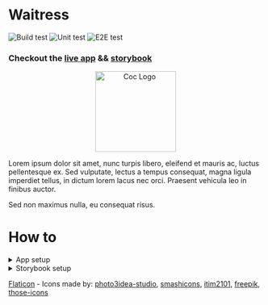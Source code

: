 # Waitress

![Build test](https://github.com/Renato66/waitress/workflows/Build%20test/badge.svg)
![Unit test](https://github.com/Renato66/waitress/workflows/Unit%20test/badge.svg)
![E2E test](https://github.com/Renato66/waitress/workflows/E2E%20test/badge.svg)

### Checkout the [live app](https://waitress.netlify.com) && [storybook](https://waitress-storybook.netlify.com)

<p align="center">
  <a href="https://waitress.netlify.com">
    <img alt="Coc Logo" src="https://user-images.githubusercontent.com/9284273/77238711-80a67f00-6bb1-11ea-95e1-34f86746e8f3.png" height="160" />
  </a>
</p>

Lorem ipsum dolor sit amet, nunc turpis libero, eleifend et mauris ac, luctus pellentesque ex. Sed vulputate, lectus a tempus consequat, magna ligula imperdiet tellus, in dictum lorem lacus nec orci. Praesent vehicula leo in finibus auctor.

Sed non maximus nulla, eu consequat risus.

# How to 
<details>
  <summary>App setup</summary>
  
  ## Install dependencies
  Yarn knowledge is required for running this project [getting started with yarn](https://yarnpkg.com/getting-started)
  ```
  yarn install
  ```
  
  ## Run

  ### Compiles and hot-reloads for development
  You can look at [localhost:8080](http://localhost:8080) to see the app
  ```
  yarn serve
  ```
  
  ## Build
  
  ### Compiles and minifies for production
  A folder will be created in root path named `dist`
  ```
  yarn run build
  ```
  
  ## Test
  
  ### Run your end to end tests
  For this test im using [cypress](https://www.cypress.io)
  ```
  yarn test:e2e
  ```
  
  ### Run your unit tests
  For this test im using [jest](https://jestjs.io)
  ```
  yarn test:unit --watch (optional)
  ```
  
  ## Linter
  
  ### Lints and fixes files
  ```
  yarn lint
  ```
</details>

<details>
  <summary>Storybook setup</summary>
  
  ## Install dependencies
  Yarn knowledge is required for running this project [getting started with yarn](https://yarnpkg.com/getting-started)
  ```
  yarn install
  ```
  
  ## Run

  #### Compiles and hot-reloads for development
  You can look at [localhost:6006](http://localhost:6006) to see the storybook
  ```
  yarn storybook
  ```
  
  ## Build
  
  ### Compiles and minifies for production
  A folder will be created in root path named `storybook-static`
  ```
  yarn build-storybook
  ```
  
  ## Linter
  
  ### Lints and fixes files
  ```
  yarn lint
  ```
</details>

[Flaticon](https://www.flaticon.com) - Icons made by:
[photo3idea-studio](https://www.flaticon.com/authors/photo3idea-studio),
[smashicons](https://www.flaticon.com/authors/smashicons), 
[itim2101](https://www.flaticon.com/authors/itim2101), 
[freepik](https://www.flaticon.com/authors/freepik), 
[those-icons](https://www.flaticon.com/authors/those-icons)

